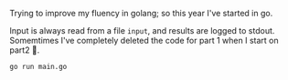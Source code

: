 Trying to improve my fluency in golang; so this year I've started in go.

Input is always read from a file `input`, and results are logged to stdout.
Somemtimes I've completely deleted the code for part 1 when I start on part2 🤷.

`go run main.go`